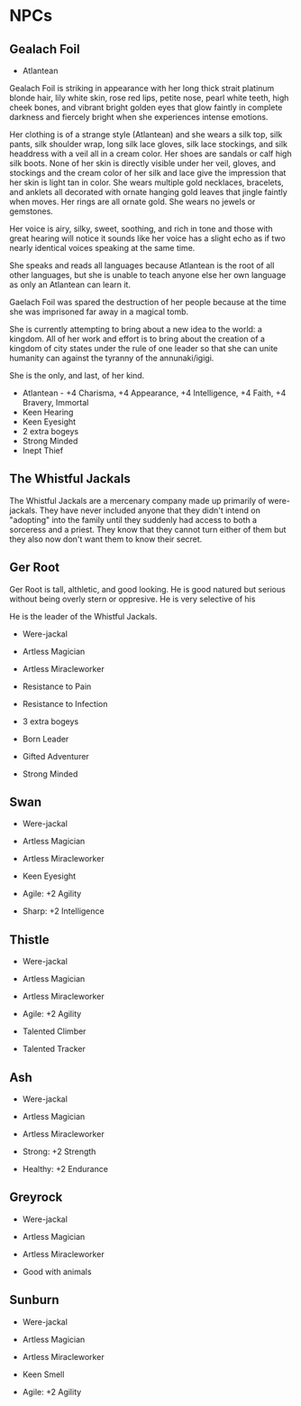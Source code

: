 # NPCs

## Gealach Foil

* Atlantean

Gealach Foil is striking in appearance with her long thick strait platinum blonde hair, lily white skin, rose red lips, petite nose, pearl white teeth, high cheek bones, and vibrant bright golden eyes that glow faintly in complete darkness and fiercely bright when she experiences intense emotions.

Her clothing is of a strange style (Atlantean) and she wears a silk top, silk pants, silk shoulder wrap, long silk lace gloves, silk lace stockings, and silk headdress with a veil all in a cream color. Her shoes are sandals or calf high silk boots.
None of her skin is directly visible under her veil, gloves, and stockings and the cream color of her silk and lace give the impression that her skin is light tan in color.
She wears multiple gold necklaces, bracelets, and anklets all decorated with ornate hanging gold leaves that jingle faintly when moves. 
Her rings are all ornate gold.
She wears no jewels or gemstones.

Her voice is airy, silky, sweet, soothing, and rich in tone and those with great hearing will notice it sounds like her voice has a slight echo as if two nearly identical voices speaking at the same time.

She speaks and reads all languages because Atlantean is the root of all other languages, but she is unable to teach anyone else her own language as only an Atlantean can learn it.

Gaelach Foil was spared the destruction of her people because at the time she was imprisoned far away in a magical tomb.

She is currently attempting to bring about a new idea to the world: a kingdom. All of her work and effort is to bring about the creation of a kingdom of city states under the rule of one leader so that she can unite humanity can against the tyranny of the annunaki/igigi. 

She is the only, and last, of her kind.

* Atlantean - +4 Charisma, +4 Appearance, +4 Intelligence, +4 Faith, +4 Bravery, Immortal
* Keen Hearing
* Keen Eyesight
* 2 extra bogeys
* Strong Minded
* Inept Thief

## The Whistful Jackals

The Whistful Jackals are a mercenary company made up primarily of were-jackals.
They have never included anyone that they didn't intend on "adopting" into the family until they suddenly had access to both a sorceress and a priest.
They know that they cannot turn either of them but they also now don't want them to know their secret.

## Ger Root

Ger Root is tall, althletic, and good looking. He is good natured but serious without being overly stern or oppresive. He is very selective of his 

He is the leader of the Whistful Jackals.

* Were-jackal
* Artless Magician
* Artless Miracleworker

* Resistance to Pain
* Resistance to Infection
* 3 extra bogeys
* Born Leader
* Gifted Adventurer
* Strong Minded

## Swan

* Were-jackal
* Artless Magician
* Artless Miracleworker

* Keen Eyesight
* Agile: +2 Agility
* Sharp: +2 Intelligence

## Thistle

* Were-jackal
* Artless Magician
* Artless Miracleworker

* Agile: +2 Agility
* Talented Climber
* Talented Tracker

## Ash

* Were-jackal
* Artless Magician
* Artless Miracleworker

* Strong: +2 Strength
* Healthy: +2 Endurance

## Greyrock

* Were-jackal
* Artless Magician
* Artless Miracleworker

* Good with animals

## Sunburn

* Were-jackal
* Artless Magician
* Artless Miracleworker

* Keen Smell
* Agile: +2 Agility
